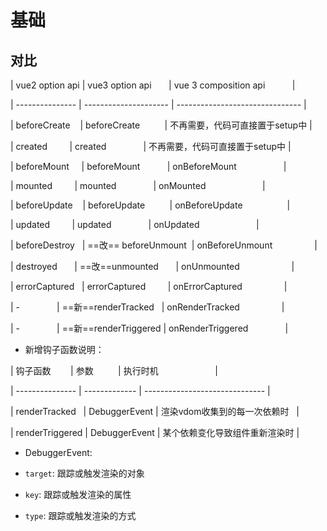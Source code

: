 # 基础

## 对比

\| vue2 option api | vue3 option api       | vue 3 composition api           |

\| --------------- | --------------------- | ------------------------------- |

\| beforeCreate    | beforeCreate          | 不再需要，代码可直接置于setup中 |

\| created         | created               | 不再需要，代码可直接置于setup中 |

\| beforeMount     | beforeMount           | onBeforeMount                   |

\| mounted         | mounted               | onMounted                       |

\| beforeUpdate    | beforeUpdate          | onBeforeUpdate                  |

\| updated         | updated               | onUpdated                       |

\| beforeDestroy   | ==改== beforeUnmount  | onBeforeUnmount                 |

\| destroyed       | ==改==unmounted       | onUnmounted                     |

\| errorCaptured   | errorCaptured         | onErrorCaptured                 |

\| -               | ==新==renderTracked   | onRenderTracked                 |

\| -               | ==新==renderTriggered | onRenderTriggered               |

  - 新增钩子函数说明：

\| 钩子函数        | 参数          | 执行时机                       |

\| --------------- | ------------- | ------------------------------ |

\| renderTracked   | DebuggerEvent | 渲染vdom收集到的每一次依赖时   |

\| renderTriggered | DebuggerEvent | 某个依赖变化导致组件重新渲染时 |

  - DebuggerEvent:

  - `target`: 跟踪或触发渲染的对象

  - `key`: 跟踪或触发渲染的属性

  - `type`: 跟踪或触发渲染的方式
